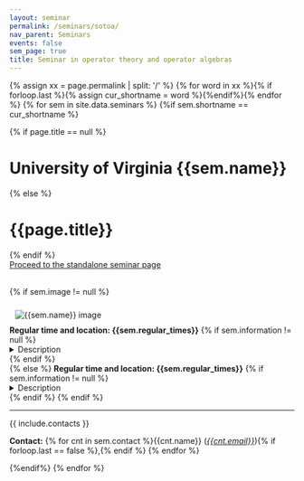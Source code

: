 ```yaml
---
layout: seminar
permalink: /seminars/sotoa/
nav_parent: Seminars
events: false
sem_page: true
title: Seminar in operator theory and operator algebras
---
```



{% assign xx = page.permalink | split: '/' %}
{% for word in xx %}{% if forloop.last %}{% assign cur_shortname = word %}{%endif%}{% endfor %}
{% for sem in site.data.seminars %}
{%if sem.shortname == cur_shortname %}

{% if page.title == null %}
  <h1 class="mt-2 mb-4">University of Virginia {{sem.name}}</h1>
{% else %}
  <h1 class="mt-2 mb-4">{{page.title}}</h1>
{% endif %}

<div class="list-group-sm">
  <a class="list-group-item list-group-item-action h5 orange-item" href="http://www.people.virginia.edu/~des5e/sotoa/sotoa.html">Proceed to the standalone seminar page</a>
</div>

<br>

{% if sem.image != null %}
  <div class="row">
    <div class="col-md-3">
      <img src="{{ sem.image | replace: '__SITE_URL__', site.url }}" style="max-width:100%;max-height:400px;height:auto;width:auto;padding:10px" alt="{{sem.name}} image" title="{{sem.name}} image"/>
    </div>
    <div class="col-md-9">
      <b>Regular time and location: {{sem.regular_times}}</b>
      {% if sem.information != null %}<details class="mb-3"><summary>Description</summary>
        {{ sem.information }}
      </details>
      {% endif %}
    </div>
  </div>
{% else %}
  <b>Regular time and location: {{sem.regular_times}}</b>
  {% if sem.information != null %}<details class="mb-3"><summary>Description</summary>
    {{ sem.information }}
  </details>
  {% endif %}
{% endif %}





---

{{ include.contacts }}

**Contact:** {% for cnt in sem.contact %}{{cnt.name}} ([*{{cnt.email}}*](mailto:{{cnt.email}})){% if forloop.last == false %},{% endif %} {% endfor %}

<!--{% if sem.webpage != null %}**[Old webpage link]({{sem.webpage}})**{% endif %}-->

{%endif%}
{% endfor %}
